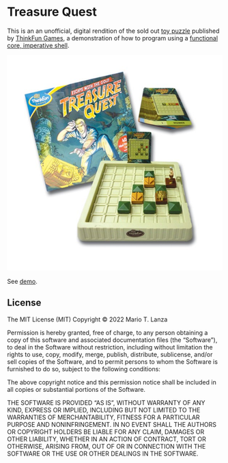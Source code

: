 # Treasure Quest

This is an an unofficial, digital rendition of the sold out [toy puzzle](https://www.amazon.ca/ThinkFun-3000-Treasure-Quest/dp/B000NE72XG) published by [ThinkFun Games](https://www.thinkfun.com), a demonstration of how to program using a [functional core, imperative shell](https://betterways.dev/functional-core-imperative-shell).

![Treasure Quest](./images/treasure-quest.jpeg)

See [demo](https://doesideas.com/programming/treasure-quest/).

## License
The MIT License (MIT)
Copyright © 2022 Mario T. Lanza

Permission is hereby granted, free of charge, to any person obtaining a copy of this software and associated documentation files (the “Software”), to deal in the Software without restriction, including without limitation the rights to use, copy, modify, merge, publish, distribute, sublicense, and/or sell copies of the Software, and to permit persons to whom the Software is furnished to do so, subject to the following conditions:

The above copyright notice and this permission notice shall be included in all copies or substantial portions of the Software.

THE SOFTWARE IS PROVIDED “AS IS”, WITHOUT WARRANTY OF ANY KIND, EXPRESS OR IMPLIED, INCLUDING BUT NOT LIMITED TO THE WARRANTIES OF MERCHANTABILITY, FITNESS FOR A PARTICULAR PURPOSE AND NONINFRINGEMENT. IN NO EVENT SHALL THE AUTHORS OR COPYRIGHT HOLDERS BE LIABLE FOR ANY CLAIM, DAMAGES OR OTHER LIABILITY, WHETHER IN AN ACTION OF CONTRACT, TORT OR OTHERWISE, ARISING FROM, OUT OF OR IN CONNECTION WITH THE SOFTWARE OR THE USE OR OTHER DEALINGS IN THE SOFTWARE.

